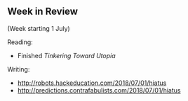 ## Week in Review

(Week starting 1 July)

Reading:
* Finished *Tinkering Toward Utopia*

Writing:
* http://robots.hackeducation.com/2018/07/01/hiatus
* http://predictions.contrafabulists.com/2018/07/01/hiatus
